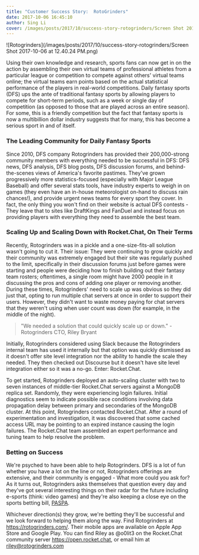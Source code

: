 ```yaml
---
title: "Customer Success Story:  RotoGrinders"
date: 2017-10-06 16:45:10
author: Sing Li
cover: /images/posts/2017/10/success-story-rotogrinders/Screen Shot 2017-10-06 at 12.40.24 PM.png
---
```


![Rotogrinders](/images/posts/2017/10/success-story-rotogrinders/Screen Shot 2017-10-06 at 12.40.24 PM.png)

Using their own knowledge and research, sports fans can now get in on the action by assembling their own virtual teams of professional athletes from a particular league or competition to compete against others' virtual teams online; the virtual teams earn points based on the actual statistical performance of the players in real-world competitions. Daily fantasy sports (DFS) ups the ante of traditional fantasy sports by allowing players to compete for short-term periods, such as a week or single day of competition (as opposed to those that are played across an entire season). For some, this is a friendly competition but the fact that fantasy sports is now a multibillion dollar industry suggests that for many, this has become a serious sport in and of itself.&nbsp;

### The Leading Community for Daily Fantasy Sports

Since 2010, DFS company&nbsp;Rotogrinders has provided their 200,000-strong community members with everything needed to be successful in DFS: DFS news, DFS analysis, DFS blog posts, DFS discussion forums, and behind-the-scenes views of America's favorite pastimes. They've grown progressively more statistics-focused (especially with Major League Baseball) and offer several stats tools, have industry experts to weigh in on games (they even have an in-house meteorologist on-hand to discuss rain chances!), and provide urgent news teams for every sport they cover. In fact, the only thing you won't find on their website is actual DFS contests - They leave that to sites like DraftKings and FanDuel and instead focus on providing players with everything they need to assemble the best team.&nbsp;

### Scaling Up and Scaling Down with Rocket.Chat, On Their Terms

Recently, Rotogrinders was in a pickle and a one-size-fits-all solution wasn't going to cut it. Their issue: They were continuing to grow quickly and their community was extremely engaged but their site was regularly pushed to the limit, specifically in their discussion forums just before games were starting and people were deciding how to finish building out their fantasy team rosters; oftentimes, a single room might have 2000 people in it discussing the pros and cons of adding one player or removing another. During these times, Rotogrinders' need to scale up was obvious so they did just that, opting to run multiple chat servers at once in order to support their users. However, they didn't want to waste money paying for chat servers that they weren't using when user count was down (for example, in the middle of the night).&nbsp;

> "We needed a solution that could quickly scale up or down." - Rotogrinders CTO, Riley Bryant

Initially, Rotogrinders considered using Slack because the Rotogrinders internal team has used it internally but that option was quickly dismissed as it doesn't offer site level integration nor the ability to handle the scale they needed. They then checked out Discourse but it doesn't have site level integration either so it was a no-go. Enter: Rocket.Chat.

To get started, Rotogrinders deployed an auto-scaling cluster with two to seven instances of middle-tier Rocket.Chat servers against a MongoDB replica set. Randomly, they were experiencing login failures. Initial diagnostics seem to indicate possible race conditions involving data propagation delay between primary and secondaries of the MongoDB cluster. At this point, Rotogrinders contacted Rocket.Chat. After a round of experimentation and investigation, it was discovered that some cached access URL may be pointing to an expired instance causing the login failures. The Rocket.Chat team assembled an expert performance and tuning team to help resolve the problem.&nbsp;

### Betting on Success

We're psyched to have been able to help Rotogrinders. DFS is a lot of fun whether you have a lot on the line or not, Rotogrinders offerings are extensive, and their community is engaged - What more could you ask for? As it turns out, Rotogrinders asks themselves that question every day and they've got several interesting things on their radar for the future including e-sports (think: video games) and they're also keeping a close eye on the sports betting bill, <a href="https://www.legalsportsreport.com/14148/congress-sports-betting-bill-paspa/" style="text-decoration-;">PASPA</a>.

Whichever direction(s) they grow, we're betting they'll be successful and we look forward to helping them along the way. Find Rotogrinders at <a href="https://rotogrinders.com/">https://rotogrinders.com/</a>. Their mobile apps are available on Apple App Store and Google Play. You can find Riley as @o0lit3 on the Rocket.Chat community server <a href="https://open.rocket.chat" >https://open.rocket.chat</a>, or email him at <a href="mailto:riley@rotogrinders.com" >riley@rotogrinders.com</a>

